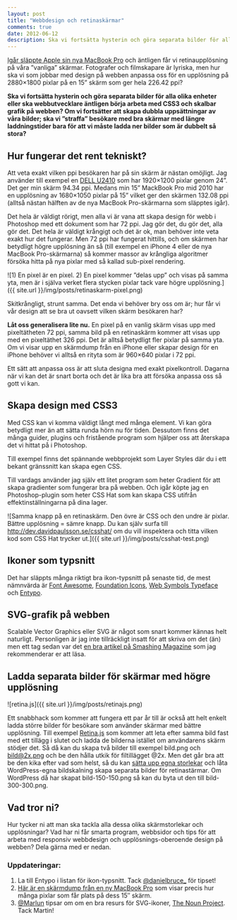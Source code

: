 ```yaml
---
layout: post
title: "Webbdesign och retinaskärmar"
comments: true
date: 2012-06-12
description: Ska vi fortsätta hysterin och göra separata bilder för alla olika enheter eller ska webbutvecklare äntligen börja arbeta med CSS3 och skalbar grafik på webben?
---
```


[Igår släppte Apple sin nya MacBook Pro](http://www.apple.com/se/macbook-pro/) och äntligen får vi retinaupplösning på våra ”vanliga” skärmar. Fotografer och filmskapare är lyriska, men hur ska vi som jobbar med design på webben anpassa oss för en upplösning på 2880×1800 pixlar på en 15” skärm som ger hela 226.42 ppi?

**Ska vi fortsätta hysterin och göra separata bilder för alla olika enheter eller ska webbutvecklare äntligen börja arbeta med CSS3 och skalbar grafik på webben? Om vi fortsätter att skapa dubbla uppsättningar av våra bilder; ska vi ”straffa” besökare med bra skärmar med längre laddningstider bara för att vi måste ladda ner bilder som är dubbelt så stora?**

## Hur fungerar det rent tekniskt?

Att veta exakt vilken ppi besökaren har på sin skärm är nästan omöjligt. Jag använder till exempel en [DELL U2410](http://www.dustinhome.se/product/5010330369/dell-u2410-ultrasharp-24-wide-tft-black/) som har 1920×1200 pixlar genom 24”. Det ger min skärm 94.34 ppi. Medans min 15” MackBook Pro mid 2010 har en upplösning av 1680×1050 pixlar på 15” vilket ger den skärmen 132.08 ppi (alltså nästan hälften av de nya MacBook Pro-skärmarna som släpptes igår).

Det hela är väldigt rörigt, men alla vi är vana att skapa design för webb i Photoshop med ett dokument som har 72 ppi. Jag gör det, du gör det, alla gör det. Det hela är väldigt krångigt och det är ok, man behöver inte veta exakt hur det fungerar. Men 72 ppi har fungerat hittills, och om skärmen har betydligt högre upplösning än så (till exempel en iPhone 4 eller de nya MacBook Pro-skärmarna) så kommer massor av krångliga algoritmer försöka hitta på nya pixlar med så kallad sub-pixel rendering.

![1) En pixel är en pixel. 2) En pixel kommer ”delas upp” och visas på samma yta, men är i själva verket flera stycken pixlar tack vare högre upplösning.]({{ site.url }}/img/posts/retinaskarm-pixel.png)

Skitkrångligt, strunt samma. Det enda vi behöver bry oss om är; hur får vi vår design att se bra ut oavsett vilken skärm besökaren har?

**Låt oss generalisera lite nu.** En pixel på en vanlig skärm visas upp med pixeltätheten 72 ppi, samma bild på en retinaskärm kommer att visas upp med en pixeltäthet 326 ppi. Det är alltså betydligt fler pixlar på samma yta. Om vi visar upp en skärmdump från en iPhone eller skapar design för en iPhone behöver vi alltså en rityta som är 960×640 pixlar i 72 ppi.

Ett sätt att anpassa oss är att sluta designa med exakt pixelkontroll. Dagarna när vi kan det är snart borta och det är lika bra att försöka anpassa oss så gott vi kan.

## Skapa design med CSS3

Med CSS kan vi komma väldigt långt med många element. Vi kan göra betydligt mer än att sätta runda hörn nu för tiden. Dessutom finns det många guider, plugins och fristående program som hjälper oss att återskapa det vi hittat på i Photoshop.

Till exempel finns det spännande webbprojekt som Layer Styles där du i ett bekant gränssnitt kan skapa egen CSS.

Till vardags använder jag själv ett litet program som heter Gradient för att skapa gradienter som fungerar bra på webben. Och igår köpte jag en Photoshop-plugin som heter CSS Hat som kan skapa CSS utifrån effektinställningarna på dina lager.

![Samma knapp på en retinaskärm. Den övre är CSS och den undre är pixlar. Bättre upplösning = sämre knapp. Du kan själv surfa till http://dev.davidpaulsson.se/csshat/ om du vill inspektera och titta vilken kod som CSS Hat trycker ut.]({{ site.url }}/img/posts/csshat-test.png)

## Ikoner som typsnitt

Det har släppts många riktigt bra ikon-typsnitt på senaste tid, de mest nämnvärda är [Font Awesome](http://fortawesome.github.com/Font-Awesome/), [Foundation Icons](http://www.zurb.com/playground/foundation-icons), [Web Symbols Typeface](http://www.justbenicestudio.com/studio/websymbols/) och [Entypo](http://entypo.com/).

## SVG-grafik på webben

Scalable Vector Graphics eller SVG är något som snart kommer kännas helt naturligt. Personligen är jag inte tillräckligt insatt för att skriva om det (än) men ett tag sedan var det [en bra artikel på Smashing Magazine](http://coding.smashingmagazine.com/2012/01/16/resolution-independence-with-svg/) som jag rekommenderar er att läsa.

## Ladda separata bilder för skärmar med högre upplösning

![retina.js]({{ site.url }}/img/posts/retinajs.png)

Ett snabbhack som kommer att fungera ett par år till är också att helt enkelt ladda större bilder för besökare som använder skärmar med bättre upplösning. Till exempel [Retina.js](http://retinajs.com/) som kommer att leta efter samma bild fast med ett tillägg i slutet och ladda de bilderna istället om användarens skärm stödjer det. Så då kan du skapa två bilder till exempel bild.png och bild@2x.png och be den hålla utkik för filtillägget @2x. Men det går bra att be den kika efter vad som helst, så du kan [sätta upp egna storlekar](http://codex.wordpress.org/Function_Reference/add_image_size) och låta WordPress-egna bildskalning skapa separata bilder för retinastärmar. Om WordPress då har skapat bild-150-150.png så kan du byta ut den till bild-300-300.png.

## Vad tror ni?

Hur tycker ni att man ska tackla alla dessa olika skärmstorlekar och upplösningar? Vad har ni får smarta program, webbsidor och tips för att arbeta med responsiv webbdesign och upplösnings-oberoende design på webben? Dela gärna med er nedan.

### Uppdateringar:

1. La till Entypo i listan för ikon-typsnitt. Tack [@danielbruce_](http://twitter.com/#!/danielbruce_) för tipset! 
2. [Här är en skärmdump från en ny MacBook Pro](http://cl.ly/0m0D3i032B282T0m3j29/o) som visar precis hur många pixlar som får plats på dess 15″ skärm.
3. [@Marlun](https://twitter.com/#!/Marlun) tipsar om om en bra resurs för SVG-ikoner, [The Noun Project](http://thenounproject.com/). Tack Martin!
